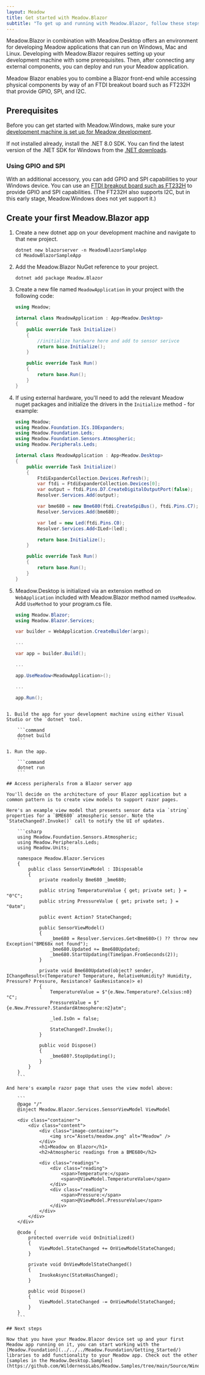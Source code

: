 ```yaml
---
layout: Meadow
title: Get started with Meadow.Blazor
subtitle: "To get up and running with Meadow.Blazor, follow these steps:"
---
```


Meadow.Blazor in combination with Meadow.Desktop offers an environment for developing Meadow applications that can run on Windows, Mac and Linux. Developing with Meadow.Blazor requires setting up your development machine with some prerequisites. Then, after connecting any external components, you can deploy and run your Meadow application.

Meadow Blazor enables you to combine a Blazor front-end while accessing physical components by way of an FTDI breakout board such as FT232H that provide GPIO, SPI, and I2C.

## Prerequisites

Before you can get started with Meadow.Windows, make sure your [development machine is set up for Meadow development](/Meadow/Getting_Started/Hello_World/).

If not installed already, install the .NET 8.0 SDK. You can find the latest version of the .NET SDK for Windows from the [.NET downloads](https://dotnet.microsoft.com/download/dotnet/).

### Using GPIO and SPI

With an additional accessory, you can add GPIO and SPI capabilities to your Windows device. You can use an [FTDI breakout board such as FT232H](https://www.adafruit.com/product/2264) to provide GPIO and SPI capabilities. (The FT232H also supports I2C, but in this early stage, Meadow.Windows does not yet support it.)

## Create your first Meadow.Blazor app

1. Create a new dotnet app on your development machine and navigate to that new project.

    ```command
    dotnet new blazorserver -n MeadowBlazorSampleApp
    cd MeadowBlazorSampleApp
    ```

1. Add the Meadow.Blazor NuGet reference to your project.

    ```command
    dotnet add package Meadow.Blazor
    ```

1. Create a new file named `MeadowApplication` in your project with the following code:

    ```csharp
    using Meadow;

    internal class MeadowApplication : App<Meadow.Desktop>
    {
        public override Task Initialize()
        {
            //initialize hardware here and add to sensor serivce
            return base.Initialize();
        }

        public override Task Run()
        {
            return base.Run();
        }
    }

1. If using external hardware, you'll need to add the relevant Meadow nuget packages and initialize the drivers in the `Initialize` method - for example:

    ```csharp
    using Meadow;
    using Meadow.Foundation.ICs.IOExpanders;
    using Meadow.Foundation.Leds;
    using Meadow.Foundation.Sensors.Atmospheric;
    using Meadow.Peripherals.Leds;

    internal class MeadowApplication : App<Meadow.Desktop>
    {
        public override Task Initialize()
        {
            FtdiExpanderCollection.Devices.Refresh();
            var ftdi = FtdiExpanderCollection.Devices[0];
            var output = ftdi.Pins.D7.CreateDigitalOutputPort(false);
            Resolver.Services.Add(output);

            var bme680 = new Bme680(ftdi.CreateSpiBus(), ftdi.Pins.C7);
            Resolver.Services.Add(bme680);

            var led = new Led(ftdi.Pins.C0);
            Resolver.Services.Add<ILed>(led);

            return base.Initialize();
        }

        public override Task Run()
        {
            return base.Run();
        }
    }
    ```

1. Meadow.Desktop is initialized via an extension method on `WebApplication` included with Meadow.Blazor method named `UseMeadow`. Add `UseMethod` to your program.cs file.

    ```csharp
    using Meadow.Blazor;
    using Meadow.Blazor.Services;

    var builder = WebApplication.CreateBuilder(args);

    ...

    var app = builder.Build();

    ...

    app.UseMeadow<MeadowApplication>();

    ...

    app.Run();
```

1. Build the app for your development machine using either Visual Studio or the `dotnet` tool.

    ```command
    dotnet build
    ```

1. Run the app.

    ```command
    dotnet run
    ```

## Access peripherals from a Blazor server app

You'll decide on the architecture of your Blazor application but a common pattern is to create view models to support razor pages.

Here's an example view model that presents sensor data via `string` properties for a `BME680` atmospheric sensor. Note the `StateChanged?.Invoke()` call to notify the UI of updates. 

    ```csharp
    using Meadow.Foundation.Sensors.Atmospheric;
    using Meadow.Peripherals.Leds;
    using Meadow.Units;

    namespace Meadow.Blazor.Services
    {
        public class SensorViewModel : IDisposable
        {
            private readonly Bme680 _bme680;

            public string TemperatureValue { get; private set; } = "0°C";
            public string PressureValue { get; private set; } = "0atm";

            public event Action? StateChanged;

            public SensorViewModel()
            {
                _bme680 = Resolver.Services.Get<Bme680>() ?? throw new Exception("BME68x not found");
                _bme680.Updated += Bme680Updated;
                _bme680.StartUpdating(TimeSpan.FromSeconds(2));
            }

            private void Bme680Updated(object? sender, IChangeResult<(Temperature? Temperature, RelativeHumidity? Humidity, Pressure? Pressure, Resistance? GasResistance)> e)
            {
                TemperatureValue = $"{e.New.Temperature?.Celsius:n0}°C";
                PressureValue = $"{e.New.Pressure?.StandardAtmosphere:n2}atm";

                _led.IsOn = false;

                StateChanged?.Invoke();
            }

            public void Dispose()
            {
                _bme680?.StopUpdating();
            }
        }
    }
    ```

And here's example razor page that uses the view model above:

    ```
    @page "/"
    @inject Meadow.Blazor.Services.SensorViewModel ViewModel

    <div class="container">
        <div class="content">
            <div class="image-container">
                <img src="Assets/meadow.png" alt="Meadow" />
            </div>
            <h1>Meadow on Blazor</h1>
            <h2>Atmospheric readings from a BME680</h2>

            <div class="readings">
                <div class="reading">
                    <span>Temperature:</span>
                    <span>@ViewModel.TemperatureValue</span>
                </div>
                <div class="reading">
                    <span>Pressure:</span>
                    <span>@ViewModel.PressureValue</span>
                </div>
            </div>
        </div>
    </div>

    @code {
        protected override void OnInitialized()
        {
            ViewModel.StateChanged += OnViewModelStateChanged;
        }

        private void OnViewModelStateChanged()
        {
            InvokeAsync(StateHasChanged);
        }

        public void Dispose()
        {
            ViewModel.StateChanged -= OnViewModelStateChanged;
        }
    }
    ```

## Next steps

Now that you have your Meadow.Blazor device set up and your first Meadow app running on it, you can start working with the [Meadow.Foundation](../../../Meadow.Foundation/Getting_Started/) libraries to add functionality to your Meadow app. Check out the other [samples in the Meadow.Desktop.Samples](https://github.com/WildernessLabs/Meadow.Samples/tree/main/Source/Windows).

